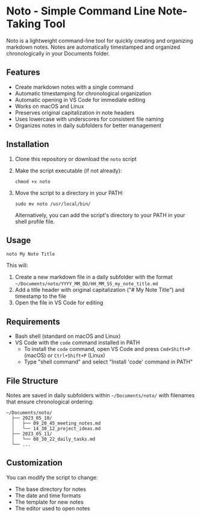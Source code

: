 # Noto - Simple Command Line Note-Taking Tool

Noto is a lightweight command-line tool for quickly creating and organizing markdown notes. Notes are automatically timestamped and organized chronologically in your Documents folder.

## Features

- Create markdown notes with a single command
- Automatic timestamping for chronological organization
- Automatic opening in VS Code for immediate editing
- Works on macOS and Linux
- Preserves original capitalization in note headers
- Uses lowercase with underscores for consistent file naming
- Organizes notes in daily subfolders for better management

## Installation

1. Clone this repository or download the `noto` script
2. Make the script executable (if not already):
   ```
   chmod +x noto
   ```
3. Move the script to a directory in your PATH:
   ```
   sudo mv noto /usr/local/bin/
   ```
   
   Alternatively, you can add the script's directory to your PATH in your shell profile file.

## Usage

```
noto My Note Title
```

This will:
1. Create a new markdown file in a daily subfolder with the format `~/Documents/noto/YYYY_MM_DD/HH_MM_SS_my_note_title.md`
2. Add a title header with original capitalization ("# My Note Title") and timestamp to the file
3. Open the file in VS Code for editing

## Requirements

- Bash shell (standard on macOS and Linux)
- VS Code with the `code` command installed in PATH
  - To install the `code` command, open VS Code and press `Cmd+Shift+P` (macOS) or `Ctrl+Shift+P` (Linux)
  - Type "shell command" and select "Install 'code' command in PATH"

## File Structure

Notes are saved in daily subfolders within `~/Documents/noto/` with filenames that ensure chronological ordering:

```
~/Documents/noto/
  ├── 2023_05_10/
  │   ├── 09_20_45_meeting_notes.md
  │   └── 14_30_12_project_ideas.md
  ├── 2023_05_11/
  │   └── 08_30_22_daily_tasks.md
  └── ...
```

## Customization

You can modify the script to change:
- The base directory for notes
- The date and time formats
- The template for new notes
- The editor used to open notes 